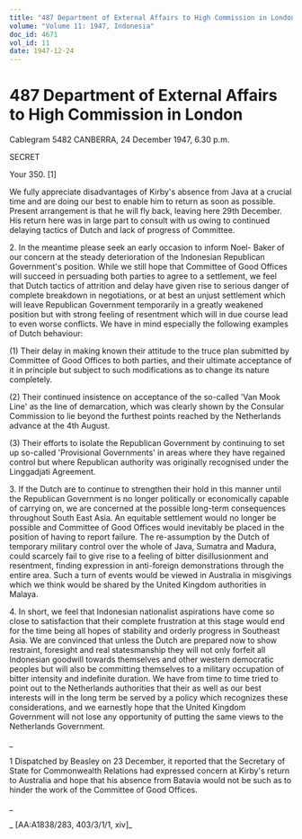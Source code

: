 ```yaml
---
title: "487 Department of External Affairs to High Commission in London"
volume: "Volume 11: 1947, Indonesia"
doc_id: 4671
vol_id: 11
date: 1947-12-24
---
```


# 487 Department of External Affairs to High Commission in London

Cablegram 5482 CANBERRA, 24 December 1947, 6.30 p.m.

SECRET

Your 350. [1]

We fully appreciate disadvantages of Kirby's absence from Java at a crucial time and are doing our best to enable him to return as soon as possible. Present arrangement is that he will fly back, leaving here 29th December. His return here was in large part to consult with us owing to continued delaying tactics of Dutch and lack of progress of Committee.

2\. In the meantime please seek an early occasion to inform Noel- Baker of our concern at the steady deterioration of the Indonesian Republican Government's position. While we still hope that Committee of Good Offices will succeed in persuading both parties to agree to a settlement, we feel that Dutch tactics of attrition and delay have given rise to serious danger of complete breakdown in negotiations, or at best an unjust settlement which will leave Republican Government temporarily in a greatly weakened position but with strong feeling of resentment which will in due course lead to even worse conflicts. We have in mind especially the following examples of Dutch behaviour:

(1) Their delay in making known their attitude to the truce plan submitted by Committee of Good Offices to both parties, and their ultimate acceptance of it in principle but subject to such modifications as to change its nature completely.

(2) Their continued insistence on acceptance of the so-called 'Van Mook Line' as the line of demarcation, which was clearly shown by the Consular Commission to lie beyond the furthest points reached by the Netherlands advance at the 4th August.

(3) Their efforts to isolate the Republican Government by continuing to set up so-called 'Provisional Governments' in areas where they have regained control but where Republican authority was originally recognised under the Linggadjati Agreement.

3\. If the Dutch are to continue to strengthen their hold in this manner until the Republican Government is no longer politically or economically capable of carrying on, we are concerned at the possible long-term consequences throughout South East Asia. An equitable settlement would no longer be possible and Committee of Good Offices would inevitably be placed in the position of having to report failure. The re-assumption by the Dutch of temporary military control over the whole of Java, Sumatra and Madura, could scarcely fail to give rise to a feeling of bitter disillusionment and resentment, finding expression in anti-foreign demonstrations through the entire area. Such a turn of events would be viewed in Australia in misgivings which we think would be shared by the United Kingdom authorities in Malaya.

4\. In short, we feel that Indonesian nationalist aspirations have come so close to satisfaction that their complete frustration at this stage would end for the time being all hopes of stability and orderly progress in Southeast Asia. We are convinced that unless the Dutch are prepared now to show restraint, foresight and real statesmanship they will not only forfeit all Indonesian goodwill towards themselves and other western democratic peoples but will also be committing themselves to a military occupation of bitter intensity and indefinite duration. We have from time to time tried to point out to the Netherlands authorities that their as well as our best interests will in the long term be served by a policy which recognizes these considerations, and we earnestly hope that the United Kingdom Government will not lose any opportunity of putting the same views to the Netherlands Government.

_

1 Dispatched by Beasley on 23 December, it reported that the Secretary of State for Commonwealth Relations had expressed concern at Kirby's return to Australia and hope that his absence from Batavia would not be such as to hinder the work of the Committee of Good Offices.

_

_ [AA:A1838/283, 403/3/1/1, xiv]_
